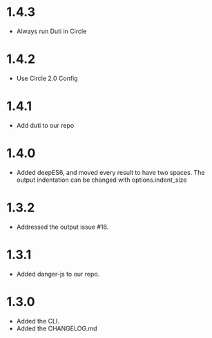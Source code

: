 ﻿# 1.4.3
- Always run Duti in Circle

# 1.4.2
- Use Circle 2.0 Config

# 1.4.1
- Add duti to our repo

# 1.4.0
- Added deepES6, and moved every result to have two spaces. The output
  indentation can be changed with options.indent_size

# 1.3.2
- Addressed the output issue #16.

# 1.3.1
- Added danger-js to our repo.

# 1.3.0
- Added the CLI.
- Added the CHANGELOG.md
